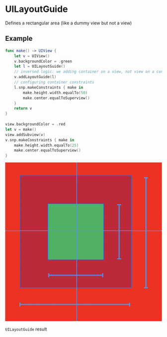 # UILayoutGuide

Defines a rectangular area (like a dummy view but not a view) 

## Example

```swift
func make() -> UIView {
	let v = UIView()
	v.backgroundColor = .green
	let l = UILayoutGuide()
	// inversed logic: we adding container on a view, not view on a container
	v.addLayoutGuide(l)
	// configuring container constraints
	l.snp.makeConstraints { make in
		make.height.width.equalTo(50)
		make.center.equalToSuperview()
	}
	return v
}

view.backgroundColor = .red
let v = make()
view.addSubview(v)
v.snp.makeConstraints { make in
	make.height.width.equalTo(25)
	make.center.equalToSuperview()
}
```

![](UILayoutGuide/Screenshot_2021-03-23_at_21.32.31.png)

`UILayoutGuide` result